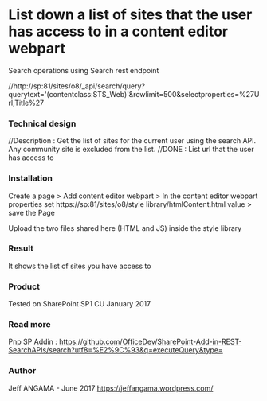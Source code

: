 # List down a list of sites that the user has access to in a content editor webpart #
Search operations using Search rest endpoint

//http://sp:81/sites/o8/_api/search/query?querytext='(contentclass:STS_Web)'&rowlimit=500&selectproperties=%27Url,Title%27

### Technical design 

//Description : Get the list of sites for the current user using the search API. Any community site is excluded from the list.
//DONE : List url that the user has access to

### Installation

Create a page > Add content editor webpart > In the content editor webpart properties set https://sp:81/sites/o8/style library/htmlContent.html value > save the Page

Upload the two files shared here (HTML and JS) inside the style library

### Result

It shows the list of sites you have access to

### Product

Tested on SharePoint SP1 CU January 2017

### Read more

Pnp SP Addin : https://github.com/OfficeDev/SharePoint-Add-in-REST-SearchAPIs/search?utf8=%E2%9C%93&q=executeQuery&type=

### Author

Jeff ANGAMA - June 2017
https://jeffangama.wordpress.com/
